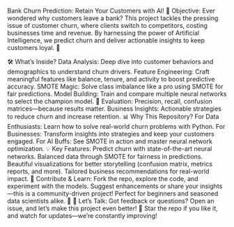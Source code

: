 Bank Churn Prediction: Retain Your Customers with AI!
🎯 Objective:
Ever wondered why customers leave a bank? This project tackles the pressing issue of customer churn, where clients switch to competitors, costing businesses time and revenue. By harnessing the power of Artificial Intelligence, we predict churn and deliver actionable insights to keep customers loyal. 🚀

🛠️ What’s Inside?
Data Analysis: Deep dive into customer behaviors and demographics to understand churn drivers.
Feature Engineering: Craft meaningful features like balance, tenure, and activity to boost predictive accuracy.
SMOTE Magic: Solve class imbalance like a pro using SMOTE for fair predictions.
Model Building: Train and compare multiple neural networks to select the champion model. 💪
Evaluation: Precision, recall, confusion matrices—because results matter.
Business Insights: Actionable strategies to reduce churn and increase retention.
📊 Why This Repository?
For Data Enthusiasts: Learn how to solve real-world churn problems with Python.
For Businesses: Transform insights into strategies and keep your customers engaged.
For AI Buffs: See SMOTE in action and master neural network optimization.
💡 Key Features:
Predict churn with state-of-the-art neural networks.
Balanced data through SMOTE for fairness in predictions.
Beautiful visualizations for better storytelling (confusion matrix, metrics reports, and more).
Tailored business recommendations for real-world impact.
🤝 Contribute & Learn:
Fork the repo, explore the code, and experiment with the models.
Suggest enhancements or share your insights—this is a community-driven project!
Perfect for beginners and seasoned data scientists alike. 🌟
💬 Let’s Talk: Got feedback or questions? Open an issue, and let’s make this project even better!
🌟 Star the repo if you like it, and watch for updates—we’re constantly improving!

